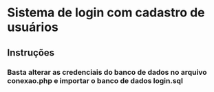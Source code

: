 # Sistema de login com cadastro de usuários

## Instruções

### Basta alterar as credenciais do banco de dados no arquivo conexao.php e importar o banco de dados login.sql
